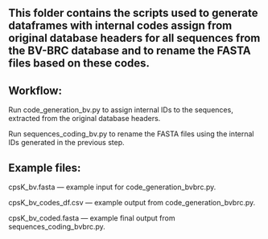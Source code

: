 ## This folder contains the scripts used to generate dataframes with internal codes assign from original database headers for all sequences from the BV-BRC database and to rename the FASTA files based on these codes. 

## Workflow:

Run code_generation_bv.py to assign internal IDs to the sequences, extracted from the original database headers.

Run sequences_coding_bv.py to rename the FASTA files using the internal IDs generated in the previous step.

## Example files:

cpsK_bv.fasta — example input for code_generation_bvbrc.py.

cpsK_bv_codes_df.csv — example output from code_generation_bvbrc.py.

cpsK_bv_coded.fasta — example final output from sequences_coding_bvbrc.py.
